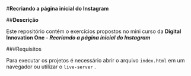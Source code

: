 #**Recriando a página inicial do Instagram**

##**Descrição**

Este repositório contém o exercícios propostos no mini curso da **Digital Innovation One - _Recriando a página inicial do Instagram_**

###Requisitos

Para executar os projetos é necessário abrir o arquivo `index.html` em um navegador ou utilizar o `live-server` .

